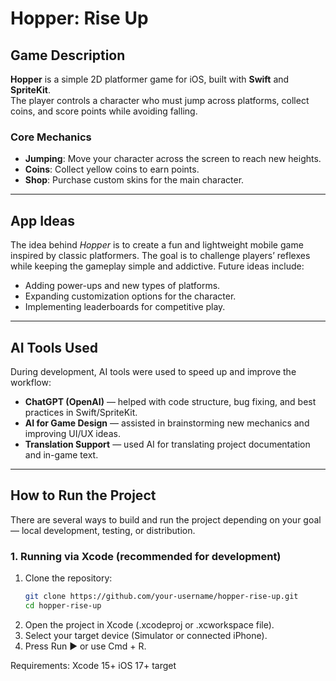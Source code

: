 # Hopper: Rise Up

## Game Description
**Hopper** is a simple 2D platformer game for iOS, built with **Swift** and **SpriteKit**.  
The player controls a character who must jump across platforms, collect coins, and score points while avoiding falling.

### Core Mechanics
- **Jumping**: Move your character across the screen to reach new heights.  
- **Coins**: Collect yellow coins to earn points.  
- **Shop**: Purchase custom skins for the main character.  

---

## App Ideas
The idea behind *Hopper* is to create a fun and lightweight mobile game inspired by classic platformers. The goal is to challenge players’ reflexes while keeping the gameplay simple and addictive. Future ideas include:
- Adding power-ups and new types of platforms.  
- Expanding customization options for the character.  
- Implementing leaderboards for competitive play.  

---

## AI Tools Used
During development, AI tools were used to speed up and improve the workflow:
- **ChatGPT (OpenAI)** — helped with code structure, bug fixing, and best practices in Swift/SpriteKit.  
- **AI for Game Design** — assisted in brainstorming new mechanics and improving UI/UX ideas.  
- **Translation Support** — used AI for translating project documentation and in-game text.  

---

## How to Run the Project

There are several ways to build and run the project depending on your goal — local development, testing, or distribution.

### 1. Running via Xcode (recommended for development)
1. Clone the repository:  
   ```bash
   git clone https://github.com/your-username/hopper-rise-up.git
   cd hopper-rise-up
2. Open the project in Xcode (.xcodeproj or .xcworkspace file).
3. Select your target device (Simulator or connected iPhone).
4. Press Run ▶️ or use Cmd + R.


Requirements:
Xcode 15+
iOS 17+ target
